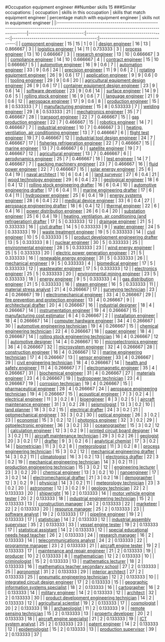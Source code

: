 #Occupation equipment engineer
##Number skills 15
###Similar occupations:
| occupation                                                                                                                                  |   skills in this occupation |   skills that match equipment engineer |   percentage match with equipment engineer |   skills not in equipment engineer |
|:--------------------------------------------------------------------------------------------------------------------------------------------|----------------------------:|---------------------------------------:|-------------------------------------------:|-----------------------------------:|
| [component engineer](component_engineer.md)                                                                                                 |                          15 |                                     15 |                                   1        |                                  0 |
| [design engineer](design_engineer.md)                                                                                                       |                          16 |                                     13 |                                   0.866667 |                                  3 |
| [logistics engineer](logistics_engineer.md)                                                                                                 |                          14 |                                     11 |                                   0.733333 |                                  3 |
| [process engineer](process_engineer.md)                                                                                                     |                          13 |                                     10 |                                   0.666667 |                                  3 |
| [research engineer](research_engineer.md)                                                                                                   |                          13 |                                     10 |                                   0.666667 |                                  3 |
| [compliance engineer](compliance_engineer.md)                                                                                               |                          14 |                                     10 |                                   0.666667 |                                  4 |
| [contract engineer](contract_engineer.md)                                                                                                   |                          15 |                                     10 |                                   0.666667 |                                  5 |
| [automotive engineer](automotive_engineer.md)                                                                                               |                          16 |                                      9 |                                   0.6      |                                  7 |
| [automation engineer](automation_engineer.md)                                                                                               |                          33 |                                      9 |                                   0.6      |                                 24 |
| [precision engineer](precision_engineer.md)                                                                                                 |                          11 |                                      9 |                                   0.6      |                                  2 |
| [rotating equipment engineer](rotating_equipment_engineer.md)                                                                               |                          26 |                                      9 |                                   0.6      |                                 17 |
| [application engineer](application_engineer.md)                                                                                             |                           9 |                                      9 |                                   0.6      |                                  0 |
| [tooling engineer](tooling_engineer.md)                                                                                                     |                          29 |                                      9 |                                   0.6      |                                 20 |
| [agricultural equipment design engineer](agricultural_equipment_design_engineer.md)                                                         |                          26 |                                      9 |                                   0.6      |                                 17 |
| [container equipment design engineer](container_equipment_design_engineer.md)                                                               |                          23 |                                      9 |                                   0.6      |                                 14 |
| [software developer](software_developer.md)                                                                                                 |                          23 |                                      9 |                                   0.6      |                                 14 |
| [surface engineer](surface_engineer.md)                                                                                                     |                          14 |                                      9 |                                   0.6      |                                  5 |
| [rolling stock engineer](rolling_stock_engineer.md)                                                                                         |                          16 |                                      9 |                                   0.6      |                                  7 |
| [language engineer](language_engineer.md)                                                                                                   |                          21 |                                      9 |                                   0.6      |                                 12 |
| [aerospace engineer](aerospace_engineer.md)                                                                                                 |                          17 |                                      9 |                                   0.6      |                                  8 |
| [production engineer](production_engineer.md)                                                                                               |                          15 |                                      8 |                                   0.533333 |                                  7 |
| [manufacturing engineer](manufacturing_engineer.md)                                                                                         |                          15 |                                      8 |                                   0.533333 |                                  7 |
| [welding engineer](welding_engineer.md)                                                                                                     |                          29 |                                      8 |                                   0.533333 |                                 21 |
| [mechatronics engineer](mechatronics_engineer.md)                                                                                           |                          35 |                                      7 |                                   0.466667 |                                 28 |
| [transport engineer](transport_engineer.md)                                                                                                 |                          22 |                                      7 |                                   0.466667 |                                 15 |
| [gas production engineer](gas_production_engineer.md)                                                                                       |                          22 |                                      7 |                                   0.466667 |                                 15 |
| [robotics engineer](robotics_engineer.md)                                                                                                   |                          14 |                                      7 |                                   0.466667 |                                  7 |
| [industrial engineer](industrial_engineer.md)                                                                                               |                          10 |                                      7 |                                   0.466667 |                                  3 |
| [heating, ventilation, air conditioning engineer](heating,_ventilation,_air_conditioning_engineer.md)                                       |                          13 |                                      7 |                                   0.466667 |                                  6 |
| [flight test engineer](flight_test_engineer.md)                                                                                             |                          19 |                                      7 |                                   0.466667 |                                 12 |
| [industrial tool design engineer](industrial_tool_design_engineer.md)                                                                       |                          24 |                                      7 |                                   0.466667 |                                 17 |
| [fisheries refrigeration engineer](fisheries_refrigeration_engineer.md)                                                                     |                          22 |                                      7 |                                   0.466667 |                                 15 |
| [marine engineer](marine_engineer.md)                                                                                                       |                          13 |                                      7 |                                   0.466667 |                                  6 |
| [satellite engineer](satellite_engineer.md)                                                                                                 |                          19 |                                      7 |                                   0.466667 |                                 12 |
| [agricultural engineer](agricultural_engineer.md)                                                                                           |                          13 |                                      7 |                                   0.466667 |                                  6 |
| [aerodynamics engineer](aerodynamics_engineer.md)                                                                                           |                          25 |                                      7 |                                   0.466667 |                                 18 |
| [test engineer](test_engineer.md)                                                                                                           |                          14 |                                      7 |                                   0.466667 |                                  7 |
| [packing machinery engineer](packing_machinery_engineer.md)                                                                                 |                          23 |                                      7 |                                   0.466667 |                                 16 |
| [fluid power engineer](fluid_power_engineer.md)                                                                                             |                          22 |                                      7 |                                   0.466667 |                                 15 |
| [solar energy engineer](solar_energy_engineer.md)                                                                                           |                          25 |                                      6 |                                   0.4      |                                 19 |
| [naval architect](naval_architect.md)                                                                                                       |                          10 |                                      6 |                                   0.4      |                                  4 |
| [land surveyor](land_surveyor.md)                                                                                                           |                          27 |                                      6 |                                   0.4      |                                 21 |
| [wood technology engineer](wood_technology_engineer.md)                                                                                     |                          29 |                                      6 |                                   0.4      |                                 23 |
| [geological engineer](geological_engineer.md)                                                                                               |                          18 |                                      6 |                                   0.4      |                                 12 |
| [rolling stock engineering drafter](rolling_stock_engineering_drafter.md)                                                                   |                          16 |                                      6 |                                   0.4      |                                 10 |
| [automotive engineering drafter](automotive_engineering_drafter.md)                                                                         |                          17 |                                      6 |                                   0.4      |                                 11 |
| [marine engineering drafter](marine_engineering_drafter.md)                                                                                 |                          17 |                                      6 |                                   0.4      |                                 11 |
| [hydropower engineer](hydropower_engineer.md)                                                                                               |                          25 |                                      6 |                                   0.4      |                                 19 |
| [energy systems engineer](energy_systems_engineer.md)                                                                                       |                          28 |                                      6 |                                   0.4      |                                 22 |
| [medical device engineer](medical_device_engineer.md)                                                                                       |                          33 |                                      6 |                                   0.4      |                                 27 |
| [aerospace engineering drafter](aerospace_engineering_drafter.md)                                                                           |                          18 |                                      6 |                                   0.4      |                                 12 |
| [thermal engineer](thermal_engineer.md)                                                                                                     |                          22 |                                      6 |                                   0.4      |                                 16 |
| [power distribution engineer](power_distribution_engineer.md)                                                                               |                          26 |                                      6 |                                   0.4      |                                 20 |
| [substation engineer](substation_engineer.md)                                                                                               |                          25 |                                      6 |                                   0.4      |                                 19 |
| [heating, ventilation, air conditioning (and refrigeration) drafter](heating,_ventilation,_air_conditioning_(and_refrigeration)_drafter.md) |                          17 |                                      5 |                                   0.333333 |                                 12 |
| [drainage engineer](drainage_engineer.md)                                                                                                   |                          21 |                                      5 |                                   0.333333 |                                 16 |
| [civil drafter](civil_drafter.md)                                                                                                           |                          14 |                                      5 |                                   0.333333 |                                  9 |
| [water engineer](water_engineer.md)                                                                                                         |                          24 |                                      5 |                                   0.333333 |                                 19 |
| [waste treatment engineer](waste_treatment_engineer.md)                                                                                     |                          19 |                                      5 |                                   0.333333 |                                 14 |
| [civil engineer](civil_engineer.md)                                                                                                         |                          10 |                                      5 |                                   0.333333 |                                  5 |
| [product development engineering drafter](product_development_engineering_drafter.md)                                                       |                          13 |                                      5 |                                   0.333333 |                                  8 |
| [nuclear engineer](nuclear_engineer.md)                                                                                                     |                          30 |                                      5 |                                   0.333333 |                                 25 |
| [environmental engineer](environmental_engineer.md)                                                                                         |                          28 |                                      5 |                                   0.333333 |                                 23 |
| [wind energy engineer](wind_energy_engineer.md)                                                                                             |                          25 |                                      5 |                                   0.333333 |                                 20 |
| [electric power generation engineer](electric_power_generation_engineer.md)                                                                 |                          21 |                                      5 |                                   0.333333 |                                 16 |
| [renewable energy engineer](renewable_energy_engineer.md)                                                                                   |                          31 |                                      5 |                                   0.333333 |                                 26 |
| [mechanical engineer](mechanical_engineer.md)                                                                                               |                           9 |                                      5 |                                   0.333333 |                                  4 |
| [biomedical engineer](biomedical_engineer.md)                                                                                               |                          17 |                                      5 |                                   0.333333 |                                 12 |
| [wastewater engineer](wastewater_engineer.md)                                                                                               |                          17 |                                      5 |                                   0.333333 |                                 12 |
| [electronics engineer](electronics_engineer.md)                                                                                             |                          25 |                                      5 |                                   0.333333 |                                 20 |
| [environmental mining engineer](environmental_mining_engineer.md)                                                                           |                          23 |                                      5 |                                   0.333333 |                                 18 |
| [energy engineer](energy_engineer.md)                                                                                                       |                           9 |                                      5 |                                   0.333333 |                                  4 |
| [gas distribution engineer](gas_distribution_engineer.md)                                                                                   |                          21 |                                      5 |                                   0.333333 |                                 16 |
| [steam engineer](steam_engineer.md)                                                                                                         |                          16 |                                      5 |                                   0.333333 |                                 11 |
| [material stress analyst](material_stress_analyst.md)                                                                                       |                          21 |                                      4 |                                   0.266667 |                                 17 |
| [surveying technician](surveying_technician.md)                                                                                             |                          23 |                                      4 |                                   0.266667 |                                 19 |
| [electromechanical engineer](electromechanical_engineer.md)                                                                                 |                          33 |                                      4 |                                   0.266667 |                                 29 |
| [fire prevention and protection engineer](fire_prevention_and_protection_engineer.md)                                                       |                          13 |                                      4 |                                   0.266667 |                                  9 |
| [architectural drafter](architectural_drafter.md)                                                                                           |                          20 |                                      4 |                                   0.266667 |                                 16 |
| [industrial designer](industrial_designer.md)                                                                                               |                          18 |                                      4 |                                   0.266667 |                                 14 |
| [instrumentation engineer](instrumentation_engineer.md)                                                                                     |                          19 |                                      4 |                                   0.266667 |                                 15 |
| [manufacturing cost estimator](manufacturing_cost_estimator.md)                                                                             |                           6 |                                      4 |                                   0.266667 |                                  2 |
| [installation engineer](installation_engineer.md)                                                                                           |                          18 |                                      4 |                                   0.266667 |                                 14 |
| [computer hardware engineer](computer_hardware_engineer.md)                                                                                 |                          34 |                                      4 |                                   0.266667 |                                 30 |
| [automotive engineering technician](automotive_engineering_technician.md)                                                                   |                          19 |                                      4 |                                   0.266667 |                                 15 |
| [chemical engineering technician](chemical_engineering_technician.md)                                                                       |                          22 |                                      4 |                                   0.266667 |                                 18 |
| [paper engineer](paper_engineer.md)                                                                                                         |                          18 |                                      4 |                                   0.266667 |                                 14 |
| [rolling stock engineering technician](rolling_stock_engineering_technician.md)                                                             |                          16 |                                      4 |                                   0.266667 |                                 12 |
| [automotive designer](automotive_designer.md)                                                                                               |                          14 |                                      4 |                                   0.266667 |                                 10 |
| [microelectronics engineer](microelectronics_engineer.md)                                                                                   |                          36 |                                      4 |                                   0.266667 |                                 32 |
| [microsystem engineer](microsystem_engineer.md)                                                                                             |                          32 |                                      4 |                                   0.266667 |                                 28 |
| [construction engineer](construction_engineer.md)                                                                                           |                          16 |                                      4 |                                   0.266667 |                                 12 |
| [marine engineering technician](marine_engineering_technician.md)                                                                           |                          17 |                                      4 |                                   0.266667 |                                 13 |
| [sensor engineer](sensor_engineer.md)                                                                                                       |                          33 |                                      4 |                                   0.266667 |                                 29 |
| [civil engineering technician](civil_engineering_technician.md)                                                                             |                          18 |                                      4 |                                   0.266667 |                                 14 |
| [health and safety engineer](health_and_safety_engineer.md)                                                                                 |                          11 |                                      4 |                                   0.266667 |                                  7 |
| [electromagnetic engineer](electromagnetic_engineer.md)                                                                                     |                          35 |                                      4 |                                   0.266667 |                                 31 |
| [biochemical engineer](biochemical_engineer.md)                                                                                             |                          31 |                                      4 |                                   0.266667 |                                 27 |
| [materials engineer](materials_engineer.md)                                                                                                 |                          23 |                                      4 |                                   0.266667 |                                 19 |
| [hydropower technician](hydropower_technician.md)                                                                                           |                          23 |                                      4 |                                   0.266667 |                                 19 |
| [corrosion technician](corrosion_technician.md)                                                                                             |                          19 |                                      4 |                                   0.266667 |                                 15 |
| [pharmaceutical engineer](pharmaceutical_engineer.md)                                                                                       |                          28 |                                      4 |                                   0.266667 |                                 24 |
| [aerospace engineering technician](aerospace_engineering_technician.md)                                                                     |                          19 |                                      4 |                                   0.266667 |                                 15 |
| [acoustical engineer](acoustical_engineer.md)                                                                                               |                           7 |                                      3 |                                   0.2      |                                  4 |
| [electrical engineer](electrical_engineer.md)                                                                                               |                          11 |                                      3 |                                   0.2      |                                  8 |
| [bioengineer](bioengineer.md)                                                                                                               |                           8 |                                      3 |                                   0.2      |                                  5 |
| [aircraft maintenance engineer](aircraft_maintenance_engineer.md)                                                                           |                          31 |                                      3 |                                   0.2      |                                 28 |
| [seismologist](seismologist.md)                                                                                                             |                          13 |                                      3 |                                   0.2      |                                 10 |
| [land planner](land_planner.md)                                                                                                             |                          18 |                                      3 |                                   0.2      |                                 15 |
| [electrical drafter](electrical_drafter.md)                                                                                                 |                          24 |                                      3 |                                   0.2      |                                 21 |
| [optomechanical engineer](optomechanical_engineer.md)                                                                                       |                          33 |                                      3 |                                   0.2      |                                 30 |
| [optical engineer](optical_engineer.md)                                                                                                     |                          26 |                                      3 |                                   0.2      |                                 23 |
| [economist](economist.md)                                                                                                                   |                          15 |                                      3 |                                   0.2      |                                 12 |
| [photonics engineer](photonics_engineer.md)                                                                                                 |                          32 |                                      3 |                                   0.2      |                                 29 |
| [optoelectronic engineer](optoelectronic_engineer.md)                                                                                       |                          36 |                                      3 |                                   0.2      |                                 33 |
| [oceanographer](oceanographer.md)                                                                                                           |                          15 |                                      3 |                                   0.2      |                                 12 |
| [calculation engineer](calculation_engineer.md)                                                                                             |                          12 |                                      3 |                                   0.2      |                                  9 |
| [printed circuit board designer](printed_circuit_board_designer.md)                                                                         |                          14 |                                      3 |                                   0.2      |                                 11 |
| [aircraft maintenance technician](aircraft_maintenance_technician.md)                                                                       |                          29 |                                      3 |                                   0.2      |                                 26 |
| [geologist](geologist.md)                                                                                                                   |                          20 |                                      3 |                                   0.2      |                                 17 |
| [drafter](drafter.md)                                                                                                                       |                           9 |                                      3 |                                   0.2      |                                  6 |
| [analytical chemist](analytical_chemist.md)                                                                                                 |                          17 |                                      3 |                                   0.2      |                                 14 |
| [biometrician](biometrician.md)                                                                                                             |                          11 |                                      3 |                                   0.2      |                                  8 |
| [meteorologist](meteorologist.md)                                                                                                           |                          11 |                                      3 |                                   0.2      |                                  8 |
| [process engineering technician](process_engineering_technician.md)                                                                         |                          15 |                                      3 |                                   0.2      |                                 12 |
| [mechanical engineering drafter](mechanical_engineering_drafter.md)                                                                         |                          14 |                                      3 |                                   0.2      |                                 11 |
| [climatologist](climatologist.md)                                                                                                           |                          16 |                                      3 |                                   0.2      |                                 13 |
| [electronics drafter](electronics_drafter.md)                                                                                               |                          22 |                                      3 |                                   0.2      |                                 19 |
| [mechanical engineering technician](mechanical_engineering_technician.md)                                                                   |                          14 |                                      3 |                                   0.2      |                                 11 |
| [production engineering technician](production_engineering_technician.md)                                                                   |                          15 |                                      3 |                                   0.2      |                                 12 |
| [engineering lecturer](engineering_lecturer.md)                                                                                             |                          23 |                                      3 |                                   0.2      |                                 20 |
| [chemical engineer](chemical_engineer.md)                                                                                                   |                          13 |                                      3 |                                   0.2      |                                 10 |
| [nanoengineer](nanoengineer.md)                                                                                                             |                          17 |                                      3 |                                   0.2      |                                 14 |
| [electromechanical drafter](electromechanical_drafter.md)                                                                                   |                          21 |                                      3 |                                   0.2      |                                 18 |
| [demographer](demographer.md)                                                                                                               |                          12 |                                      3 |                                   0.2      |                                  9 |
| [physicist](physicist.md)                                                                                                                   |                          14 |                                      3 |                                   0.2      |                                 11 |
| [meteorology technician](meteorology_technician.md)                                                                                         |                          23 |                                      3 |                                   0.2      |                                 20 |
| [astronomer](astronomer.md)                                                                                                                 |                          12 |                                      3 |                                   0.2      |                                  9 |
| [geology technician](geology_technician.md)                                                                                                 |                          22 |                                      2 |                                   0.133333 |                                 20 |
| [shipwright](shipwright.md)                                                                                                                 |                          16 |                                      2 |                                   0.133333 |                                 14 |
| [motor vehicle engine tester](motor_vehicle_engine_tester.md)                                                                               |                          20 |                                      2 |                                   0.133333 |                                 18 |
| [industrial engineering technician](industrial_engineering_technician.md)                                                                   |                          15 |                                      2 |                                   0.133333 |                                 13 |
| [construction manager](construction_manager.md)                                                                                             |                          24 |                                      2 |                                   0.133333 |                                 22 |
| [marketeer](marketeer.md)                                                                                                                   |                          22 |                                      2 |                                   0.133333 |                                 20 |
| [resource manager](resource_manager.md)                                                                                                     |                          25 |                                      2 |                                   0.133333 |                                 23 |
| [software analyst](software_analyst.md)                                                                                                     |                          19 |                                      2 |                                   0.133333 |                                 17 |
| [pipeline engineer](pipeline_engineer.md)                                                                                                   |                          19 |                                      2 |                                   0.133333 |                                 17 |
| [statistician](statistician.md)                                                                                                             |                          14 |                                      2 |                                   0.133333 |                                 12 |
| [industrial assembly supervisor](industrial_assembly_supervisor.md)                                                                         |                          35 |                                      2 |                                   0.133333 |                                 33 |
| [vessel engine tester](vessel_engine_tester.md)                                                                                             |                          19 |                                      2 |                                   0.133333 |                                 17 |
| [statistical assistant](statistical_assistant.md)                                                                                           |                          14 |                                      2 |                                   0.133333 |                                 12 |
| [special educational needs head teacher](special_educational_needs_head_teacher.md)                                                         |                          26 |                                      2 |                                   0.133333 |                                 24 |
| [research manager](research_manager.md)                                                                                                     |                          16 |                                      2 |                                   0.133333 |                                 14 |
| [telecommunications analyst](telecommunications_analyst.md)                                                                                 |                          24 |                                      2 |                                   0.133333 |                                 22 |
| [programme manager](programme_manager.md)                                                                                                   |                          23 |                                      2 |                                   0.133333 |                                 21 |
| [aircraft engine tester](aircraft_engine_tester.md)                                                                                         |                          19 |                                      2 |                                   0.133333 |                                 17 |
| [maintenance and repair engineer](maintenance_and_repair_engineer.md)                                                                       |                          21 |                                      2 |                                   0.133333 |                                 19 |
| [producer](producer.md)                                                                                                                     |                          10 |                                      2 |                                   0.133333 |                                  8 |
| [mathematician](mathematician.md)                                                                                                           |                          12 |                                      2 |                                   0.133333 |                                 10 |
| [criminologist](criminologist.md)                                                                                                           |                          15 |                                      2 |                                   0.133333 |                                 13 |
| [mathematics lecturer](mathematics_lecturer.md)                                                                                             |                          18 |                                      2 |                                   0.133333 |                                 16 |
| [mathematics teacher secondary school](mathematics_teacher_secondary_school.md)                                                             |                          27 |                                      2 |                                   0.133333 |                                 25 |
| [agronomist](agronomist.md)                                                                                                                 |                          31 |                                      2 |                                   0.133333 |                                 29 |
| [interior architect](interior_architect.md)                                                                                                 |                          27 |                                      2 |                                   0.133333 |                                 25 |
| [pneumatic engineering technician](pneumatic_engineering_technician.md)                                                                     |                          12 |                                      2 |                                   0.133333 |                                 10 |
| [integrated circuit design engineer](integrated_circuit_design_engineer.md)                                                                 |                          17 |                                      2 |                                   0.133333 |                                 15 |
| [geographic information systems specialist](geographic_information_systems_specialist.md)                                                   |                          18 |                                      2 |                                   0.133333 |                                 16 |
| [cartographer](cartographer.md)                                                                                                             |                          16 |                                      2 |                                   0.133333 |                                 14 |
| [military engineer](military_engineer.md)                                                                                                   |                          14 |                                      2 |                                   0.133333 |                                 12 |
| [architect](architect.md)                                                                                                                   |                          32 |                                      2 |                                   0.133333 |                                 30 |
| [product development engineering technician](product_development_engineering_technician.md)                                                 |                          14 |                                      2 |                                   0.133333 |                                 12 |
| [agricultural scientist](agricultural_scientist.md)                                                                                         |                          19 |                                      2 |                                   0.133333 |                                 17 |
| [cosmologist](cosmologist.md)                                                                                                               |                          20 |                                      2 |                                   0.133333 |                                 18 |
| [archaeologist](archaeologist.md)                                                                                                           |                          11 |                                      2 |                                   0.133333 |                                  9 |
| [remote sensing technician](remote_sensing_technician.md)                                                                                   |                          15 |                                      2 |                                   0.133333 |                                 13 |
| [property developer](property_developer.md)                                                                                                 |                          20 |                                      2 |                                   0.133333 |                                 18 |
| [aircraft engine specialist](aircraft_engine_specialist.md)                                                                                 |                          21 |                                      2 |                                   0.133333 |                                 19 |
| [ICT system analyst](ICT_system_analyst.md)                                                                                                 |                          25 |                                      2 |                                   0.133333 |                                 23 |
| [patent engineer](patent_engineer.md)                                                                                                       |                          14 |                                      2 |                                   0.133333 |                                 12 |
| [epidemiologist](epidemiologist.md)                                                                                                         |                          15 |                                      2 |                                   0.133333 |                                 13 |
| [production supervisor](production_supervisor.md)                                                                                           |                          39 |                                      2 |                                   0.133333 |                                 37 |
